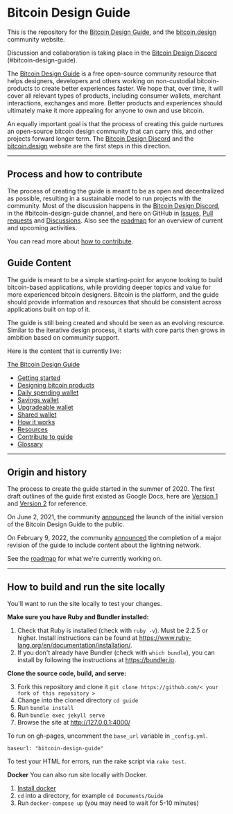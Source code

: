 # Bitcoin Design Guide

This is the repository for the [Bitcoin Design Guide](https://bitcoin.design/guide/), and the [bitcoin.design](https://bitcoin.design) community website.

Discussion and collaboration is taking place in the [Bitcoin Design Discord](https://discord.gg/K7aQ5PErht) (#bitcoin-design-guide).

The [Bitcoin Design Guide](https://bitcoin.design/guide/) is a free open-source community resource that helps designers, developers and others working on non-custodial bitcoin-products to create better experiences faster. We hope that, over time, it will cover all relevant types of products, including consumer wallets, merchant interactions, exchanges and more. Better products and experiences should ultimately make it more appealing for anyone to own and use bitcoin.

An equally important goal is that the process of creating this guide nurtures an open-source bitcoin design community that can carry this, and other projects forward longer term. The [Bitcoin Design Discord](https://discord.gg/K7aQ5PErht) and the [bitcoin.design](https://bitcoin.design) website are the first steps in this direction.

---

## Process and how to contribute

The process of creating the guide is meant to be as open and decentralized as possible, resulting in a sustainable model to run projects with the community. Most of the discussion happens in the [Bitcoin Design Discord](https://discord.gg/K7aQ5PErht), in the #bitcoin-design-guide channel, and here on GitHub in [Issues](https://github.com/BitcoinDesign/Guide/issues), [Pull requests](https://github.com/BitcoinDesign/Guide/pulls) and [Discussions](https://github.com/BitcoinDesign/Guide/discussions). Also see the [roadmap](https://github.com/orgs/BitcoinDesign/projects/2) for an overview of current and upcoming activities.

You can read more about [how to contribute](https://bitcoin.design/guide/contribute/).

## Guide Content

The guide is meant to be a simple starting-point for anyone looking to build bitcoin-based applications, while providing deeper topics and value for more experienced bitcoin designers. Bitcoin is the platform, and the guide should provide information and resources that should be consistent across applications built on top of it.

The guide is still being created and should be seen as an evolving resource. Similar to the iterative design process, it starts with core parts then grows in ambition based on community support.

Here is the content that is currently live:

[The Bitcoin Design Guide](https://bitcoin.design/guide/)
*   [Getting started](https://bitcoin.design/guide/getting-started/introduction/)
*   [Designing bitcoin products](https://bitcoin.design/guide/designing-products/introduction/)
*   [Daily spending wallet](https://bitcoin.design/guide/daily-spending-wallet/)
*   [Savings wallet](https://bitcoin.design/guide/savings-wallet/)
*   [Upgradeable wallet](https://bitcoin.design/guide/upgradeable-wallet/)
*   [Shared wallet](https://bitcoin.design/guide/shared-wallet/)
*   [How it works](https://bitcoin.design/guide/how-it-works/)
*   [Resources](https://bitcoin.design/guide/resources/)
*   [Contribute to guide](https://bitcoin.design/guide/contribute/)
*   [Glossary](https://bitcoin.design/guide/glossary/)

---

## Origin and history

The process to create the guide started in the summer of 2020. The first draft outlines of the guide first existed as Google Docs, here are [Version 1](https://docs.google.com/document/d/1omAxwvCSRlo_u5UL3ThTXFhNccDuN7GJOi4RlZfk--w/edit#heading=h.75nvyav1r98b) and [Version 2](https://docs.google.com/document/d/1YiYeRIybGmxmErCOI4Jc8Qajz3JGM1JYVfUtpzyCzSk/edit?usp=sharing) for reference.

On June 2, 2021, the community [announced](https://bitcoindesign.medium.com/announcing-the-bitcoin-design-guide-c4955d859fda) the launch of the initial version of the Bitcoin Design Guide to the public.

On February 9, 2022, the community [announced](https://bitcoindesign.medium.com/design-better-lightning-wallets-with-the-bitcoin-design-guide-v2-2669f610ebc7) the completion of a major revision of the guide to include content about the lightning network.

See the [roadmap](https://github.com/orgs/BitcoinDesign/projects/2) for what we're currently working on.

---


## How to build and run the site locally

You'll want to run the site locally to test your changes.

**Make sure you have Ruby and Bundler installed:**

1. Check that Ruby is installed (check with `ruby -v`). Must be 2.2.5 or higher. Install instructions can be found at https://www.ruby-lang.org/en/documentation/installation/.
2. If you don't already have Bundler (check with `which bundle`), you can install by following the instructions at https://bundler.io.

**Clone the source code, build, and serve:**

3. Fork this repository and clone it `git clone https://github.com/< your fork of this repository >` 
4. Change into the cloned directory `cd guide`
5. Run `bundle install`
6. Run `bundle exec jekyll serve`
7. Browse the site at http://127.0.0.1:4000/

To run on gh-pages, uncomment the `base_url` variable in `_config.yml`.
```
baseurl: "bitcoin-design-guide"
```

To test your HTML for errors, run the rake script via `rake test`.

**Docker**
You can also run site locally with Docker.

1. [Install docker](https://www.docker.com/products/docker-desktop)
2. `cd` into a directory, for example `cd Documents/Guide`
3. Run `docker-compose up` (you may need to wait for 5-10 minutes)
